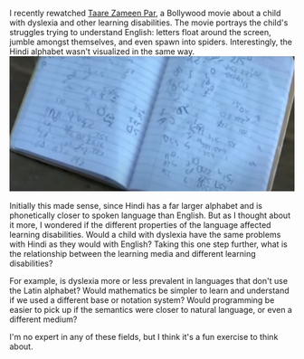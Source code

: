 I recently rewatched [Taare Zameen Par](https://en.wikipedia.org/wiki/Taare_Zameen_Par), a Bollywood movie about a child with dyslexia and other learning disabilities. The movie portrays the child's struggles trying to understand English: letters float around the screen, jumble amongst themselves, and even spawn into spiders. Interestingly, the Hindi alphabet wasn't visualized in the same way.  
![Screen capture of the floating letters scene from Taare Zameen Par](./assets/floating-letters.png)

Initially this made sense, since Hindi has a far larger alphabet and is phonetically closer to spoken language than English. But as I thought about it more, I wondered if the different properties of the language affected learning disabilities. Would a child with dyslexia have the same problems with Hindi as they would with English? Taking this one step further, what is the relationship between the learning media and different learning disabilities?

For example, is dyslexia more or less prevalent in languages that don't use the Latin alphabet? Would mathematics be simpler to learn and understand if we used a different base or notation system? Would programming be easier to pick up if the semantics were closer to natural language, or even a different medium?  

I'm no expert in any of these fields, but I think it's a fun exercise to think about.

